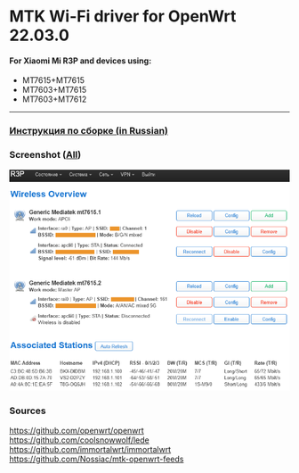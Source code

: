 # MTK Wi-Fi driver for OpenWrt 22.03.0
#### For Xiaomi Mi R3P and devices using:
- MT7615+MT7615  
- MT7603+MT7615  
- MT7603+MT7612  
---
### [Инструкция по сборке (in Russian)](README_RU.md)

### Screenshot ([All](screenshots))
![Image alt](screenshots/mtk_wifi_overview.png)

### Sources
https://github.com/openwrt/openwrt  
https://github.com/coolsnowwolf/lede  
https://github.com/immortalwrt/immortalwrt  
https://github.com/Nossiac/mtk-openwrt-feeds  
